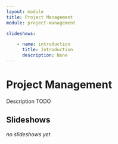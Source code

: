 ```yaml
---
layout: module
title: Project Management
module: project-management

slideshows:

    - name: introduction
      title: Introduction
      description: None
---
```


# Project Management

Description TODO

## Slideshows

_no slideshows yet_



